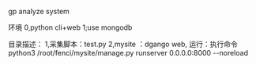 gp analyze system

环境
0,python cli+web
1;use mongodb 

目录描述：
1,采集脚本：test.py
2,mysite ：dgango web,
    运行：执行命令python3 /root/fenci/mysite/manage.py runserver 0.0.0.0:8000 --noreload 

